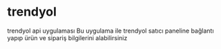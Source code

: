 # trendyol
trendyol api uygulaması
Bu uygulama ile trendyol satıcı paneline  bağlantı yapıp ürün ve sipariş bilgilerini alabilirsiniz
